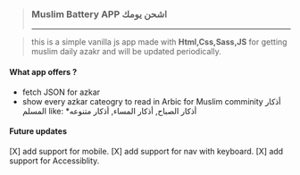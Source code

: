 > ### Muslim Battery APP اشحن يومك
>
> ---

> this is a simple vanilla js app made with **Html,Css,Sass,JS** for getting
> muslim daily azakr and will be updated periodically.

#### What app offers ?

- fetch JSON for azkar
- show every azkar cateogry to read in Arbic for Muslim comminity أذكار المسلم
  like: \*أذكار الصباح, أذكار المساء, أذكار متنوعه

#### Future updates

[X] add support for mobile. [X] add support for nav with keyboard. [X] add
support for Accessiblity.
